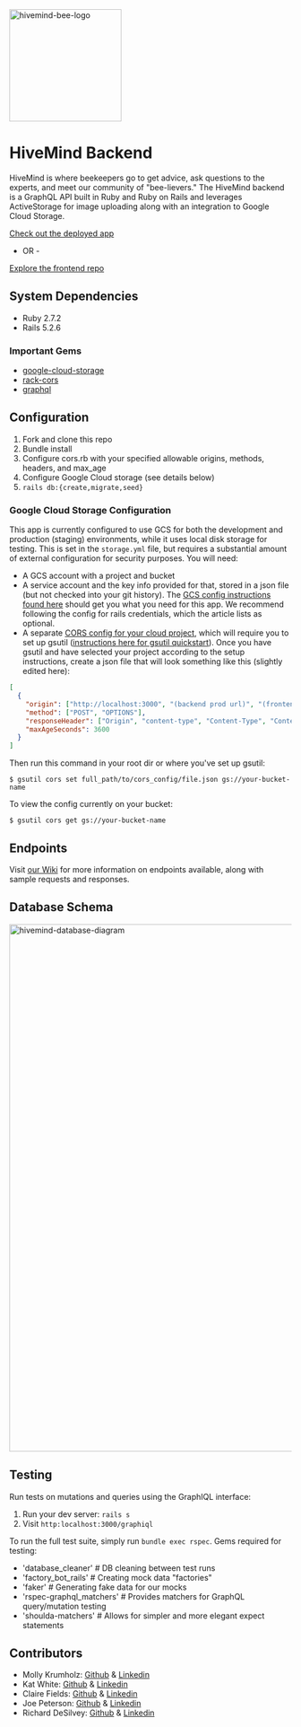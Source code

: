 <img width="200" alt="hivemind-bee-logo" src="https://user-images.githubusercontent.com/26797256/132417870-44ffe1a0-cd00-48f6-9648-ab002a75c922.png">

# HiveMind Backend

HiveMind is where beekeepers go to get advice, ask questions to the experts, and meet our community of "bee-lievers." The HiveMind backend is a GraphQL API built in Ruby and Ruby on Rails and leverages ActiveStorage for image uploading along with an integration to Google Cloud Storage. 


[Check out the deployed app](https://hivemindapp.netlify.app/)

- OR -

[Explore the frontend repo](https://github.com/hivemindapp/hivemind-frontend)

## System Dependencies

* Ruby 2.7.2
* Rails 5.2.6

### Important Gems

* [google-cloud-storage](https://github.com/googleapis/google-cloud-ruby/tree/master/google-cloud-storage)
* [rack-cors](https://github.com/cyu/rack-cors)
* [graphql](https://graphql-ruby.org/)

## Configuration

1. Fork and clone this repo
2. Bundle install
4. Configure cors.rb with your specified allowable origins, methods, headers, and max_age
5. Configure Google Cloud storage (see details below)
6. `rails db:{create,migrate,seed}`

### Google Cloud Storage Configuration

This app is currently configured to use GCS for both the development and production (staging) environments, while it uses local disk storage for testing. This is set in the `storage.yml` file, but requires a substantial amount of external configuration for security purposes. You will need:
 
 * A GCS account with a project and bucket 
 * A service account and the key info provided for that, stored in a json file (but not checked into your git history). The [GCS config instructions found here](https://pjbelo.medium.com/setting-up-rails-5-2-active-storage-using-google-cloud-storage-and-heroku-23df91e830f8) should get you what you need for this app. We recommend following the config for rails credentials, which the article lists as optional.
 * A separate [CORS config for your cloud project](https://cloud.google.com/storage/docs/configuring-cors), which will require you to set up gsutil ([instructions here for gsutil quickstart](https://cloud.google.com/storage/docs/quickstart-gsutil)). Once you have gsutil and have selected your project according to the setup instructions, create a json file that will look something like this (slightly edited here):

```json
[
  {
    "origin": ["http://localhost:3000", "(backend prod url)", "(frontend app)"],
    "method": ["POST", "OPTIONS"], 
    "responseHeader": ["Origin", "content-type", "Content-Type", "Content-MD5", "Content-Disposition"],
    "maxAgeSeconds": 3600
  }
]
```

Then run this command in your root dir or where you've set up gsutil:

` $ gsutil cors set full_path/to/cors_config/file.json gs://your-bucket-name `

To view the config currently on your bucket: 

` $ gsutil cors get gs://your-bucket-name `

## Endpoints

Visit [our Wiki](https://github.com/hivemindapp/hivemind-backend/wiki/Hivemind-Backend-Overview) for more information on endpoints available, along with sample requests and responses.

## Database Schema

<img width="940" alt="hivemind-database-diagram" src="https://user-images.githubusercontent.com/26797256/132422388-71fcb946-2f98-415e-9f70-d28b5023946b.png">

## Testing

Run tests on mutations and queries using the GraphIQL interface:

1. Run your dev server: `rails s`
2. Visit `http:localhost:3000/graphiql`

To run the full test suite, simply run `bundle exec rspec`. Gems required for testing:

 * 'database_cleaner' # DB cleaning between test runs
 * 'factory_bot_rails' # Creating mock data "factories"
 * 'faker' # Generating fake data for our mocks
 * 'rspec-graphql_matchers' # Provides matchers for GraphQL query/mutation testing
 * 'shoulda-matchers' # Allows for simpler and more elegant expect statements

## Contributors

* Molly Krumholz: [Github](https://github.com/mkrumholz) & [Linkedin](https://www.linkedin.com/in/mkrumholz/)
* Kat White: [Github](https://github.com/k-atwhite) & [Linkedin](https://www.linkedin.com/in/ka-white/)
* Claire Fields: [Github](https://github.com/clairefields15) & [Linkedin](https://www.linkedin.com/in/clairefields15/)
* Joe Peterson: [Github](https://github.com/JoePeterson51) & [Linkedin](https://www.linkedin.com/in/joe-peterson-14718220b/)
* Richard DeSilvey: [Github](https://github.com/redferret) & [Linkedin](https://www.linkedin.com/in/richard-desilvey-33161696/)
